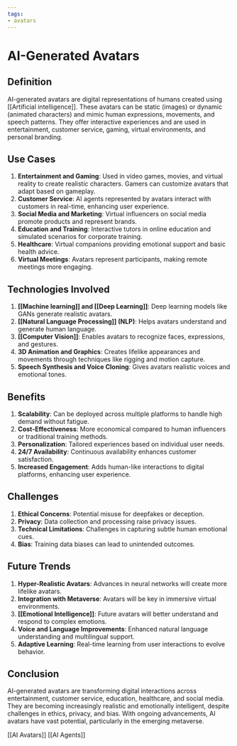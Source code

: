 ```yaml
---
tags:
- avatars
---
```


# AI-Generated Avatars

## Definition

AI-generated avatars are digital representations of humans created using [[Artificial intelligence]]. These avatars can be static (images) or dynamic (animated characters) and mimic human expressions, movements, and speech patterns. They offer interactive experiences and are used in entertainment, customer service, gaming, virtual environments, and personal branding.

## Use Cases

1. **Entertainment and Gaming**: Used in video games, movies, and virtual reality to create realistic characters. Gamers can customize avatars that adapt based on gameplay.
2. **Customer Service**: AI agents represented by avatars interact with customers in real-time, enhancing user experience.
3. **Social Media and Marketing**: Virtual influencers on social media promote products and represent brands.
4. **Education and Training**: Interactive tutors in online education and simulated scenarios for corporate training.
5. **Healthcare**: Virtual companions providing emotional support and basic health advice.
6. **Virtual Meetings**: Avatars represent participants, making remote meetings more engaging.

## Technologies Involved

1. **[[Machine learning]] and [[Deep Learning]]**: Deep learning models like GANs generate realistic avatars.
2. **[[Natural Language Processing]] (NLP)**: Helps avatars understand and generate human language.
3. **[[Computer Vision]]**: Enables avatars to recognize faces, expressions, and gestures.
4. **3D Animation and Graphics**: Creates lifelike appearances and movements through techniques like rigging and motion capture.
5. **Speech Synthesis and Voice Cloning**: Gives avatars realistic voices and emotional tones.

## Benefits

1. **Scalability**: Can be deployed across multiple platforms to handle high demand without fatigue.
2. **Cost-Effectiveness**: More economical compared to human influencers or traditional training methods.
3. **Personalization**: Tailored experiences based on individual user needs.
4. **24/7 Availability**: Continuous availability enhances customer satisfaction.
5. **Increased Engagement**: Adds human-like interactions to digital platforms, enhancing user experience.

## Challenges

1. **Ethical Concerns**: Potential misuse for deepfakes or deception.
2. **Privacy**: Data collection and processing raise privacy issues.
3. **Technical Limitations**: Challenges in capturing subtle human emotional cues.
4. **Bias**: Training data biases can lead to unintended outcomes.

## Future Trends

1. **Hyper-Realistic Avatars**: Advances in neural networks will create more lifelike avatars.
2. **Integration with Metaverse**: Avatars will be key in immersive virtual environments.
3. **[[Emotional Intelligence]]**: Future avatars will better understand and respond to complex emotions.
4. **Voice and Language Improvements**: Enhanced natural language understanding and multilingual support.
5. **Adaptive Learning**: Real-time learning from user interactions to evolve behavior.

## Conclusion

AI-generated avatars are transforming digital interactions across entertainment, customer service, education, healthcare, and social media. They are becoming increasingly realistic and emotionally intelligent, despite challenges in ethics, privacy, and bias. With ongoing advancements, AI avatars have vast potential, particularly in the emerging metaverse.

[[AI Avatars]]  [[AI Agents]]

